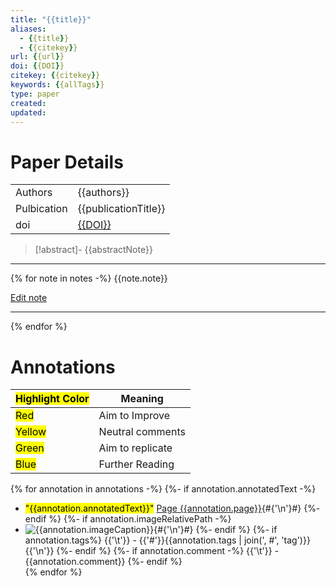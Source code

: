 ```yaml
---
title: "{{title}}"
aliases:
  - {{title}}
  - {{citekey}}
url: {{url}}
doi: {{DOI}}
citekey: {{citekey}}
keywords: {{allTags}}
type: paper
created:
updated:
---
```


# Paper Details
|             |                                    |
| ----------- | ---------------------------------- |
| Authors     | {{authors}}                        |
| Pulbication | {{publicationTitle}}               |
| doi         | [{{DOI}}](https://doi.org/{{DOI}}) |
>[!abstract]-
>{{abstractNote}}

---
{% for note in notes -%}
  {{note.note}}

[Edit note]({{note.desktopURI}})

---
{% endfor %}
# Annotations

| <mark class="hltr-grey"> Highlight Color</mark> | Meaning          |
| ----------------------------------------------- | ---------------- |
| <mark class="hltr-red">Red</mark>               | Aim to Improve   |
| <mark class="hltr-yellow">Yellow</mark>         | Neutral comments |
| <mark class="hltr-green">Green</mark>           | Aim to replicate |
| <mark class="hltr-blue">Blue</mark>             | Further Reading  |

{% for annotation in annotations -%}
  {%- if annotation.annotatedText -%}
- <mark class="hltr-{{annotation.colorCategory | lower}}">"{{annotation.annotatedText}}"</mark> [Page {{annotation.page}}]({{annotation.desktopURI}}){#{'\n'}#}
  {%- endif %}
  {%- if annotation.imageRelativePath -%}
- ![{{annotation.imageCaption}}]({{annotation.imageRelativePath}}){#{'\n'}#}
  {%- endif %}
  {%- if annotation.tags%}
{{'\t'}} - {{'#'}}{{annotation.tags | join(', #', 'tag')}}{{'\n'}}
  {%- endif %}
  {%- if annotation.comment -%}
{{'\t'}} - {{annotation.comment}}
  {%- endif %}
  <br>
{% endfor %}

